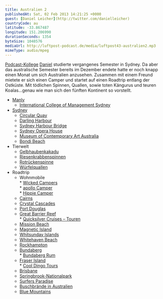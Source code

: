 ```yaml
---
title: Australien 2
publishedAt: Sat, 02 Feb 2013 14:21:25 +0000
guest: [Daniel Leicher](http://twitter.com/danielleicher)
countryCode: au
latitude: -33.867487
longitude: 151.206990
durationSeconds: 1354
byteSize: 1048576 
mediaUrl: http://luftpost-podcast.de/media/luftpost43-australien2.mp3
mimeType: audio/mpeg
---
```


[Podcast-Kollege](http://high5podcast.de) [Daniel](http://twitter.com/danielleicher) studierte vergangenes Semester in Sydney. Da aber das australische Semester bereits im Dezember endete hatte er noch knapp einen Monat um sich Australien anzusehen. Zusammen mit einem Freund mietete er sich einen Camper und startet auf einen Roadtrip entlang der Ostküste. Mit tödlichen Spinnen, Quallen, sowie toten Kängurus und teuren Koalas...genau wie man sich den fünften Kontinent so vorstellt. 
* [Manly](http://de.wikipedia.org/wiki/Manly)  
   * [International College of Management Sydney](http://www.icms.edu.au/)
* [Sydney](http://de.wikipedia.org/wiki/Sydney)  
   * [Circular Quay](http://de.wikipedia.org/wiki/Circular%5FQuay)  
   * [Darling Harbour](http://de.wikipedia.org/wiki/Darling%5FHarbour)  
   * [Sydney Harbour Bridge](http://de.wikipedia.org/wiki/Sydney%5FHarbour%5FBridge)  
   * [Sydney Opera House](http://de.wikipedia.org/wiki/Sydney%5FOpera%5FHouse)  
   * [Museum of Contemporary Art Australia](http://www.mca.com.au/)  
   * [Bondi Beach](http://de.wikipedia.org/wiki/Bondi%5FBeach)
* Tierwelt  
   * [Gelbhaubenkakadu](http://de.wikipedia.org/wiki/Gelbhaubenkakadu)  
   * [Riesenkrabbenspinnen](http://de.wikipedia.org/wiki/Riesenkrabbenspinnen)  
   * [Rotrückenspinne](http://de.wikipedia.org/wiki/Rotr%C3%BCckenspinne)  
   * [Würfelquallen](http://de.wikipedia.org/wiki/W%C3%BCrfelquallen)
* Roadtrip  
   * Wohnmobile  
         * [Wicked Campers](http://www.wickedcampers.com.au/)  
         * [apollo Camper](http://www.apollocamper.de/campervan-hire-vehicles.aspx)  
         * [Hippie Camper](http://www.hippiecamper.com/)  
   * [Cairns](http://de.wikipedia.org/wiki/Cairns)  
   * [Crystal Cascades](http://www.cairnsattractions.com.au/a%5Fcrystal-cascades.php)  
   * [Port Douglas](http://de.wikipedia.org/wiki/Port%5FDouglas%5F%28Queensland%29)  
   * [Great Barrier Reef](http://de.wikipedia.org/wiki/Great%5FBarrier%5FReef)  
         * [Quicksilver Cruises – Touren](http://www.quicksilver-cruises.com/)  
   * [Mission Beach](http://de.wikipedia.org/wiki/Mission%5FBeach%5F%28Queensland%29)  
   * [Magnetic Island](http://de.wikipedia.org/wiki/Magnetic%5FIsland)  
   * [Whitsunday Islands](http://de.wikipedia.org/wiki/Whitsunday%5FIslands)  
   * [Whitehaven Beach](http://de.wikipedia.org/wiki/Whitehaven%5FBeach)  
   * [Rockhampton](http://de.wikipedia.org/wiki/Rockhampton)  
   * [Bundaberg](http://de.wikipedia.org/wiki/Bundaberg)  
         * [Bundaberg Rum](http://en.wikipedia.org/wiki/Bundaberg%5FRum)  
   * [Fraser Island](http://de.wikipedia.org/wiki/Fraser%5FIsland)  
         * [Cool Dingo Tours](http://www.cooldingotour.com/)  
   * [Brisbane](http://de.wikipedia.org/wiki/Brisbane)  
   * [Springbrook-Nationalpark](http://de.wikipedia.org/wiki/Springbrook-Nationalpark)  
   * [Surfers Paradise](http://de.wikipedia.org/wiki/Surfers%5FParadise)  
   * [Buschbrände in Australien](http://www.spiegel.de/panorama/buschbraende-in-australien-leiche-in-ausgebranntem-auto-gefunden-a-878341.html)  
   * [Blue Mountains](http://de.wikipedia.org/wiki/Blue%5FMountains%5F%28Australien%29)
